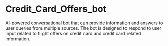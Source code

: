 # Credit_Card_Offers_bot
AI-powered conversational bot that can provide information and answers to user queries from multiple sources. The bot is designed to respond to user input related to flight offers on credit card and credit card related information.
